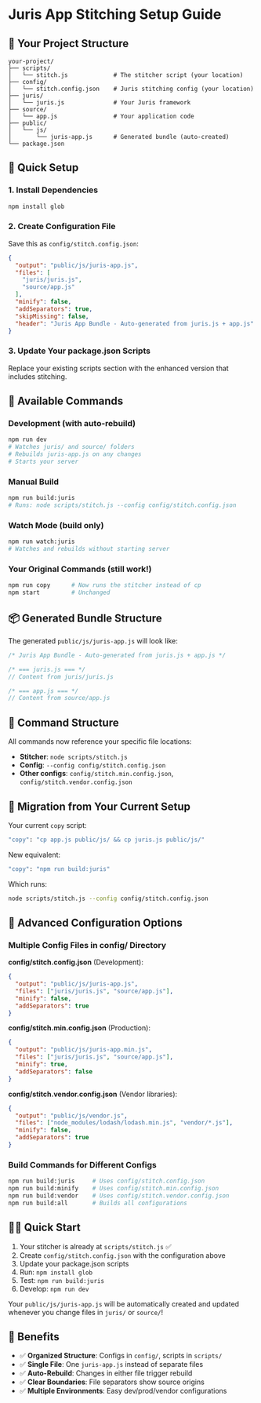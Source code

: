 # Juris App Stitching Setup Guide

## 📁 Your Project Structure
```
your-project/
├── scripts/
│   └── stitch.js             # The stitcher script (your location)
├── config/
│   └── stitch.config.json    # Juris stitching config (your location)
├── juris/
│   └── juris.js              # Your Juris framework
├── source/
│   └── app.js                # Your application code
├── public/
│   └── js/
│       └── juris-app.js      # Generated bundle (auto-created)
└── package.json
```

## 🚀 Quick Setup

### 1. Install Dependencies
```bash
npm install glob
```

### 2. Create Configuration File
Save this as `config/stitch.config.json`:
```json
{
  "output": "public/js/juris-app.js",
  "files": [
    "juris/juris.js",
    "source/app.js"
  ],
  "minify": false,
  "addSeparators": true,
  "skipMissing": false,
  "header": "Juris App Bundle - Auto-generated from juris.js + app.js"
}
```

### 3. Update Your package.json Scripts
Replace your existing scripts section with the enhanced version that includes stitching.

## 🔧 Available Commands

### Development (with auto-rebuild)
```bash
npm run dev
# Watches juris/ and source/ folders
# Rebuilds juris-app.js on any changes
# Starts your server
```

### Manual Build
```bash
npm run build:juris
# Runs: node scripts/stitch.js --config config/stitch.config.json
```

### Watch Mode (build only)
```bash
npm run watch:juris
# Watches and rebuilds without starting server
```

### Your Original Commands (still work!)
```bash
npm run copy      # Now runs the stitcher instead of cp
npm start         # Unchanged
```

## 📦 Generated Bundle Structure

The generated `public/js/juris-app.js` will look like:
```javascript
/* Juris App Bundle - Auto-generated from juris.js + app.js */

/* === juris.js === */
// Content from juris/juris.js

/* === app.js === */
// Content from source/app.js
```

## 🎯 Command Structure

All commands now reference your specific file locations:
- **Stitcher**: `node scripts/stitch.js`
- **Config**: `--config config/stitch.config.json`
- **Other configs**: `config/stitch.min.config.json`, `config/stitch.vendor.config.json`

## 🔄 Migration from Your Current Setup

Your current `copy` script:
```bash
"copy": "cp app.js public/js/ && cp juris.js public/js/"
```

New equivalent:
```bash
"copy": "npm run build:juris"
```

Which runs:
```bash
node scripts/stitch.js --config config/stitch.config.json
```

## 🚀 Advanced Configuration Options

### Multiple Config Files in config/ Directory

**config/stitch.config.json** (Development):
```json
{
  "output": "public/js/juris-app.js",
  "files": ["juris/juris.js", "source/app.js"],
  "minify": false,
  "addSeparators": true
}
```

**config/stitch.min.config.json** (Production):
```json
{
  "output": "public/js/juris-app.min.js", 
  "files": ["juris/juris.js", "source/app.js"],
  "minify": true,
  "addSeparators": false
}
```

**config/stitch.vendor.config.json** (Vendor libraries):
```json
{
  "output": "public/js/vendor.js",
  "files": ["node_modules/lodash/lodash.min.js", "vendor/*.js"],
  "minify": false,
  "addSeparators": true
}
```

### Build Commands for Different Configs
```bash
npm run build:juris     # Uses config/stitch.config.json
npm run build:minify    # Uses config/stitch.min.config.json  
npm run build:vendor    # Uses config/stitch.vendor.config.json
npm run build:all       # Builds all configurations
```

## 🏃‍♂️ Quick Start

1. Your stitcher is already at `scripts/stitch.js` ✅
2. Create `config/stitch.config.json` with the configuration above
3. Update your package.json scripts
4. Run: `npm install glob`
5. Test: `npm run build:juris`
6. Develop: `npm run dev`

Your `public/js/juris-app.js` will be automatically created and updated whenever you change files in `juris/` or `source/`!

## 🎁 Benefits

- ✅ **Organized Structure**: Configs in `config/`, scripts in `scripts/`
- ✅ **Single File**: One `juris-app.js` instead of separate files
- ✅ **Auto-Rebuild**: Changes in either file trigger rebuild
- ✅ **Clear Boundaries**: File separators show source origins
- ✅ **Multiple Environments**: Easy dev/prod/vendor configurations